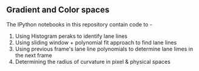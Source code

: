 ## Gradient and Color spaces

The IPython notebooks in this repository contain code to - 
 
1. Using Histogram peraks to identify lane lines
2. Using sliding window + polynomial fit approach to find lane lines
3. Using previous frame's lane line polynomials to determine lane limes in the next frame
4. Determining the radius of curvature in pixel & physical spaces
